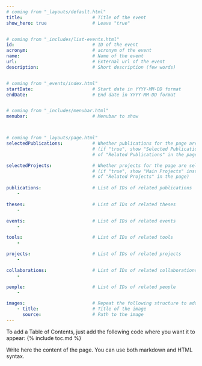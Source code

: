 ```yaml
---
# coming from "_layouts/default.html"
title:                          # Title of the event
show_hero: true                 # Leave "true"


# coming from "_includes/list-events.html"
id:                             # ID of the event
acronym:                        # acronym of the event
name:                           # Name of the event
url:                            # External url of the event
description:                    # Short description (few words)


# coming from "_events/index.html"
startDate:                      # Start date in YYYY-MM-DD format
endDate:                        # End date in YYYY-MM-DD format


# coming from "_includes/menubar.html"
menubar:                        # Menubar to show



# coming from "_layouts/page.html"
selectedPublications:           # Whether publications for the page are selected 
                                # (if "true", show "Selected Publications" instead  
                                # of "Related Publications" in the page)

selectedProjects:               # Whether projects for the page are selected 
                                # (if "true", show "Main Projects" instead  
                                # of "Related Projects" in the page)
                                  
publications:                   # List of IDs of related publications
    - 

theses:                         # List of IDs of related theses
    - 

events:                         # List of IDs of related events
    - 

tools:                          # List of IDs of related tools
    - 

projects:                       # List of IDs of related projects
    - 

collaborations:                 # List of IDs of related collaborations
    - 

people:                         # List of IDs of related people
    - 

images:                         # Repeat the following structure to add more images
    - title:                    # Title of the image
      source:                   # Path to the image
---
```


To add a Table of Contents, just add the following code where you want it to appear:
{% include toc.md %}

Write here the content of the page. You can use both markdown and HTML syntax.
